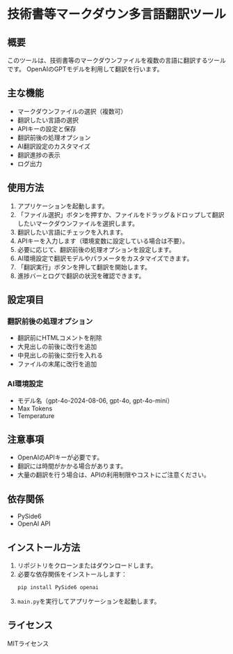 # 技術書等マークダウン多言語翻訳ツール

## 概要

このツールは、技術書等のマークダウンファイルを複数の言語に翻訳するツールです。
OpenAIのGPTモデルを利用して翻訳を行います。

## 主な機能

- マークダウンファイルの選択（複数可）
- 翻訳したい言語の選択
- APIキーの設定と保存
- 翻訳前後の処理オプション
- AI翻訳設定のカスタマイズ
- 翻訳進捗の表示
- ログ出力

## 使用方法

1. アプリケーションを起動します。
2. 「ファイル選択」ボタンを押すか、ファイルをドラッグ＆ドロップして翻訳したいマークダウンファイルを選択します。
3. 翻訳したい言語にチェックを入れます。
4. APIキーを入力します（環境変数に設定している場合は不要）。
5. 必要に応じて、翻訳前後の処理オプションを設定します。
6. AI環境設定で翻訳モデルやパラメータをカスタマイズできます。
7. 「翻訳実行」ボタンを押して翻訳を開始します。
8. 進捗バーとログで翻訳の状況を確認できます。

## 設定項目

### 翻訳前後の処理オプション

- 翻訳前にHTMLコメントを削除
- 大見出しの前後に改行を追加
- 中見出しの前後に空行を入れる
- ファイルの末尾に改行を追加

### AI環境設定

- モデル名（gpt-4o-2024-08-06, gpt-4o, gpt-4o-mini）
- Max Tokens
- Temperature

## 注意事項

- OpenAIのAPIキーが必要です。
- 翻訳には時間がかかる場合があります。
- 大量の翻訳を行う場合は、APIの利用制限やコストにご注意ください。

## 依存関係

- PySide6
- OpenAI API

## インストール方法

1. リポジトリをクローンまたはダウンロードします。
2. 必要な依存関係をインストールします：
   ```
   pip install PySide6 openai
   ```
3. `main.py`を実行してアプリケーションを起動します。

## ライセンス

MITライセンス
